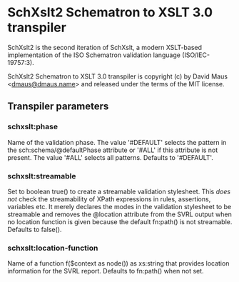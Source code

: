 # SchXslt2 Schematron to XSLT 3.0 transpiler

SchXslt2 is the second iteration of SchXslt, a modern XSLT-based implementation of the ISO Schematron validation
language (ISO/IEC-19757:3).

SchXslt2 Schematron to XSLT 3.0 transpiler is copyright (c) by David Maus &lt;dmaus@dmaus.name&gt; and released under
the terms of the MIT license.

## Transpiler parameters

### schxslt:phase

Name of the validation phase. The value '#DEFAULT' selects the pattern in the sch:schema/@defaultPhase attribute or
'#ALL' if this attribute is not present. The value '#ALL' selects all patterns. Defaults to '#DEFAULT'.

### schxslt:streamable

Set to boolean true() to create a streamable validation stylesheet. This *does not* check the streamability of XPath
expressions in rules, assertions, variables etc. It merely declares the modes in the validation stylesheet to be
streamable and removes the @location attribute from the SVRL output when no location function is given because the
default fn:path() is not streamable. Defaults to false().

### schxslt:location-function

Name of a function f($context as node()) as xs:string that provides location information for the SVRL report. Defaults
to fn:path() when not set.
